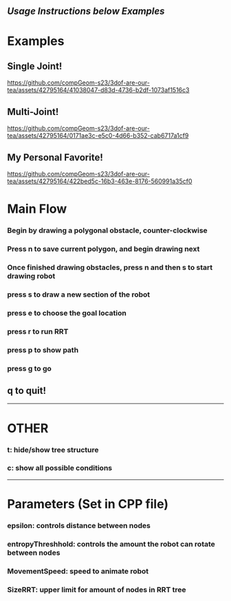 ## *Usage Instructions below Examples*
# Examples
## Single Joint!


https://github.com/compGeom-s23/3dof-are-our-tea/assets/42795164/41038047-d83d-4736-b2df-1073af1516c3


## Multi-Joint!


https://github.com/compGeom-s23/3dof-are-our-tea/assets/42795164/0171ae3c-e5c0-4d66-b352-cab6717a1cf9


## My Personal Favorite!


https://github.com/compGeom-s23/3dof-are-our-tea/assets/42795164/422bed5c-16b3-463e-8176-560991a35cf0


# Main Flow
### Begin by drawing a polygonal obstacle, counter-clockwise
### Press n to save current polygon, and begin drawing next
### Once finished drawing obstacles, press n and then s to start drawing robot
### press s to draw a new section of the robot
### press e to choose the goal location
### press r to run RRT
### press p to show path
### press g to go

## q to quit!


---
# OTHER

### t: hide/show tree structure
### c: show all possible conditions

---
# Parameters (Set in CPP file)

### epsilon: controls distance between nodes
### entropyThreshhold: controls the amount the robot can rotate between nodes
### MovementSpeed: speed to animate robot
### SizeRRT: upper limit for amount of nodes in RRT tree

